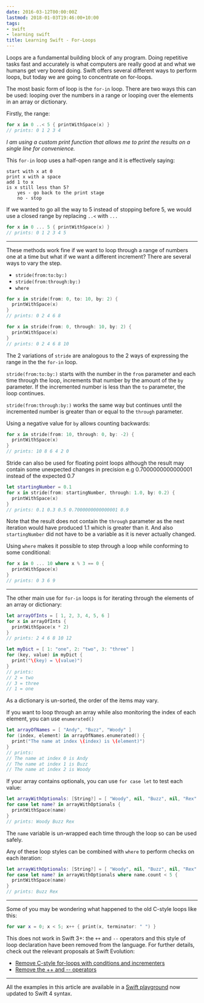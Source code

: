 ```yaml
---
date: 2016-03-12T00:00:00Z
lastmod: 2018-01-03T19:46:00+10:00
tags:
- swift
- learning swift
title: Learning Swift - For-Loops
---
```


Loops are a fundamental building block of any program. Doing repetitive tasks
fast and accurately is what computers are really good at and what we humans get
very bored doing. Swift offers several different ways to perform loops, but
today we are going to concentrate on for-loops.

The most basic form of loop is the `for-in` loop. There are two ways this can be
used: looping over the numbers in a range or looping over the elements in an
array or dictionary.

Firstly, the range:

```swift
for x in 0 ..< 5 { printWithSpace(x) }
// prints: 0 1 2 3 4
```

_I am using a custom print function that allows me to print the results on a
single line for convenience._

This `for-in` loop uses a half-open range and it is effectively saying:

    start with x at 0
    print x with a space
    add 1 to x
    is x still less than 5?
        yes - go back to the print stage
        no - stop

If we wanted to go all the way to 5 instead of stopping before 5, we would use a
closed range by replacing `..<` with `...`

```swift
for x in 0 ... 5 { printWithSpace(x) }
// prints: 0 1 2 3 4 5
```

---

These methods work fine if we want to loop through a range of numbers one at a
time but what if we want a different increment? There are several ways to vary
the step.

* `stride(from:to:by:)`
* `stride(from:through:by:)`
* `where`

```swift
for x in stride(from: 0, to: 10, by: 2) {
  printWithSpace(x)
}
// prints: 0 2 4 6 8
```

```swift
for x in stride(from: 0, through: 10, by: 2) {
  printWithSpace(x)
}
// prints: 0 2 4 6 8 10
```

The 2 variations of `stride` are analogous to the 2 ways of expressing the range
in the the `for-in` loop.

`stride(from:to:by:)` starts with the number in the `from` parameter and each
time through the loop, increments that number by the amount of the `by`
parameter. If the incremented number is less than the `to` parameter, the loop
continues.

`stride(from:through:by:)` works the same way but continues until the
incremented number is greater than or equal to the `through` parameter.

Using a negative value for `by` allows counting backwards:

```swift
for x in stride(from: 10, through: 0, by: -2) {
  printWithSpace(x)
}
// prints: 10 8 6 4 2 0
```

Stride can also be used for floating point loops although the result may contain
some unexpected changes in precision e.g 0.7000000000000001 instead of the
expected 0.7

```swift
let startingNumber = 0.1
for x in stride(from: startingNumber, through: 1.0, by: 0.2) {
  printWithSpace(x)
}
// prints: 0.1 0.3 0.5 0.7000000000000001 0.9
```

Note that the result does not contain the `through` parameter as the next
iteration would have produced 1.1 which is greater than it. And also
`startingNumber` did not have to be a variable as it is never actually changed.

Using `where` makes it possible to step through a loop while conforming to some
conditional:

```swift
for x in 0 ... 10 where x % 3 == 0 {
  printWithSpace(x)
}
// prints: 0 3 6 9
```

---

The other main use for `for-in` loops is for iterating through the elements of
an array or dictionary:

```swift
let arrayOfInts = [ 1, 2, 3, 4, 5, 6 ]
for x in arrayOfInts {
  printWithSpace(x * 2)
}
// prints: 2 4 6 8 10 12
```

```swift
let myDict = [ 1: "one", 2: "two", 3: "three" ]
for (key, value) in myDict {
  print("\(key) = \(value)")
}
// prints:
// 2 = two
// 3 = three
// 1 = one
```

As a dictionary is un-sorted, the order of the items may vary.

If you want to loop through an array while also monitoring the index of each
element, you can use `enumerated()`

```swift
let arrayOfNames = [ "Andy", "Buzz", "Woody" ]
for (index, element) in arrayOfNames.enumerated() {
  print("The name at index \(index) is \(element)")
}
// prints:
// The name at index 0 is Andy
// The name at index 1 is Buzz
// The name at index 2 is Woody
```

If your array contains optionals, you can use `for case let` to test each value:

```swift
let arrayWithOptionals: [String?] = [ "Woody", nil, "Buzz", nil, "Rex" ]
for case let name? in arrayWithOptionals {
  printWithSpace(name)
}
// prints: Woody Buzz Rex
```

The `name` variable is un-wrapped each time through the loop so can be used
safely.

Any of these loop styles can be combined with `where` to perform checks on each
iteration:

```swift
let arrayWithOptionals: [String?] = [ "Woody", nil, "Buzz", nil, "Rex" ]
for case let name? in arrayWithOptionals where name.count < 5 {
  printWithSpace(name)
}
// prints: Buzz Rex
```

---

Some of you may be wondering what happened to the old C-style loops like this:

```swift
for var x = 0; x < 5; x++ { print(x, terminator: " ") }
```

This does not work in Swift 3+: the `++` and `--` operators and this style of
loop declaration have been removed from the language. For further details, check
out the relevant proposals at Swift Evolution:

* [Remove C-style for-loops with conditions and incrementers][1]
* [Remove the ++ and -- operators][2]

---

All the examples in this article are available in a [Swift playground][3] now
updated to Swift 4 syntax.

[1]: https://github.com/apple/swift-evolution/blob/master/proposals/0007-remove-c-style-for-loops.md
[2]: https://github.com/apple/swift-evolution/blob/master/proposals/0004-remove-pre-post-inc-decrement.md
[3]: https://github.com/trozware/for-loops
